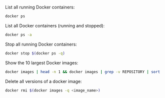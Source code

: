 List all running Docker containers:
```bash
docker ps
```

List all Docker containers (running and stopped):
```bash
docker ps -a
```

Stop all running Docker containers:
```bash
docker stop $(docker ps -q)
```

Show the 10 largest Docker images:
```bash
docker images | head -n 1 && docker images | grep -v REPOSITORY | sort -k 7 -n -r | head -n 10
```

Delete all versions of a docker image:
```bash
docker rmi $(docker images -q <image_name>)
```

